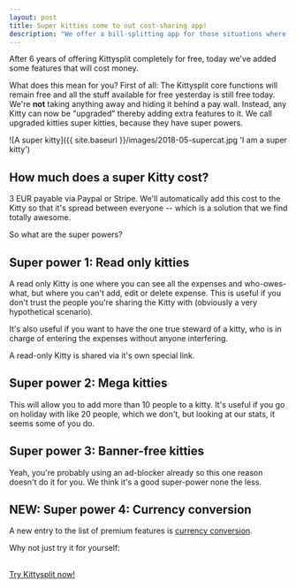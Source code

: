 ```yaml
---
layout: post
title: Super kitties come to out cost-sharing app!
description: "We offer a bill-splitting app for those situations where you're travelling in multiple counties. Kittysplit is the perfect solution for these scenarios. Find out more!"
---
```


After 6 years of offering Kittysplit completely for free, today we've added some features that will cost money.

What does this mean for you? First of all: The Kittysplit core functions will remain free and all the stuff available for free yesterday is still free today. We're **not** taking anything away and hiding it behind a pay wall. Instead, any Kitty can now be "upgraded" thereby adding extra features to it. We call upgraded kitties super kitties, because they have super powers.

![A super kitty]({{ site.baseurl }}/images/2018-05-supercat.jpg 'I am a super kitty')

## How much does a super Kitty cost?
3 EUR payable via Paypal or Stripe. We'll automatically add this cost to the Kitty so that it's spread between everyone -- which is a solution that we find totally awesome.

So what are the super powers?

## Super power 1: Read only kitties
A read only Kitty is one where you can see all the expenses and who-owes-what, but where you can't add, edit or delete expense. This is useful if you don't trust the people you're sharing the Kitty with (obviously a very hypothetical scenario).

It's also useful if you want to have the one true steward of a kitty, who is in charge of entering the expenses without anyone interfering.

A read-only Kitty is shared via it's own special link.

## Super power 2: Mega kitties
This will allow you to add more than 10 people to a kitty. It's useful if you go on holiday with like 20 people, which we don't, but looking at our stats, it seems some of you do.

## Super power 3: Banner-free kitties
Yeah, you're probably using an ad-blocker already so this one reason doesn't do it for you. We think it's a good super-power none the less.

## NEW: Super power 4: Currency conversion
A new entry to the list of premium features is [currency conversion](/multiple-currency-expense-split).

Why not just try it for yourself:

<div class="text-center">
<br>
<a href="https://kittysplit.com/en/new" class="btn btn-lg btn-primary btn-start" >Try Kittysplit now!</a>
<br><br>
</div>
